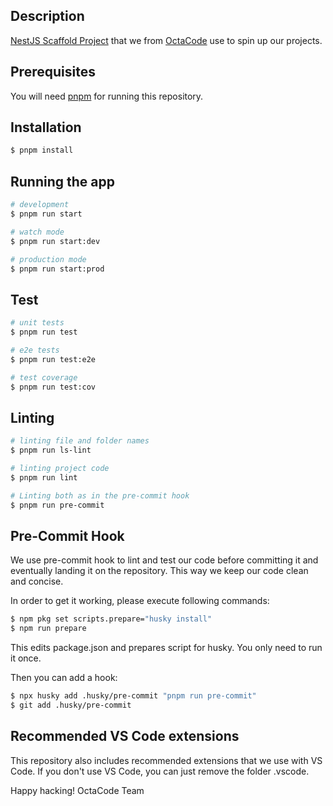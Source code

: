 ## Description

[NestJS Scaffold Project](https://github.com/OctaCode-BL/nestjs-scaffold-project.git) that we from [OctaCode](https://octacode.ba) use to spin up our projects.

## Prerequisites

You will need [pnpm](https://pnpm.io/installation) for running this repository.

## Installation

```bash
$ pnpm install
```

## Running the app

```bash
# development
$ pnpm run start

# watch mode
$ pnpm run start:dev

# production mode
$ pnpm run start:prod
```

## Test

```bash
# unit tests
$ pnpm run test

# e2e tests
$ pnpm run test:e2e

# test coverage
$ pnpm run test:cov
```

## Linting

```bash
# linting file and folder names
$ pnpm run ls-lint

# linting project code
$ pnpm run lint

# Linting both as in the pre-commit hook
$ pnpm run pre-commit
```

## Pre-Commit Hook

We use pre-commit hook to lint and test our code before committing it and eventually landing it on the repository. This way we keep our code clean and concise.

In order to get it working, please execute following commands:

```bash 
$ npm pkg set scripts.prepare="husky install"
$ npm run prepare
```

This edits package.json and prepares script for husky. You only need to run it once.

Then you can add a hook:

```bash
$ npx husky add .husky/pre-commit "pnpm run pre-commit"
$ git add .husky/pre-commit
```


## Recommended VS Code extensions

This repository also includes recommended extensions that we use with VS Code. If you don't use VS Code, you can just remove the folder .vscode.

Happy hacking!
OctaCode Team
